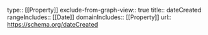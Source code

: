 type:: [[Property]]
exclude-from-graph-view:: true
title:: dateCreated
rangeIncludes:: [[Date]]
domainIncludes:: [[Property]]
url:: https://schema.org/dateCreated
